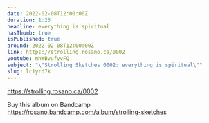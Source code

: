 ```yaml
---
date: 2022-02-08T12:00:00Z
duration: 1:23
headline: everything is spiritual
hasThumb: true
isPublished: true
around: 2022-02-08T12:00:00Z
link: https://strolling.rosano.ca/0002
youtube: mhWBvufyvFQ
subject: "\"Strolling Sketches 0002: everything is spiritual\""
slug: lc1yrd7k
---
```

https://strolling.rosano.ca/0002

Buy this album on Bandcamp https://rosano.bandcamp.com/album/strolling-sketches
